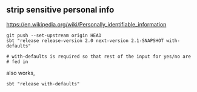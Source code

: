 strip sensitive personal info
-----------------------------

https://en.wikipedia.org/wiki/Personally_identifiable_information


```
git push --set-upstream origin HEAD
sbt "release release-version 2.0 next-version 2.1-SNAPSHOT with-defaults"

# with-defaults is required so that rest of the input for yes/no are
# fed in
```

also works, 

```
sbt "release with-defaults"
```
